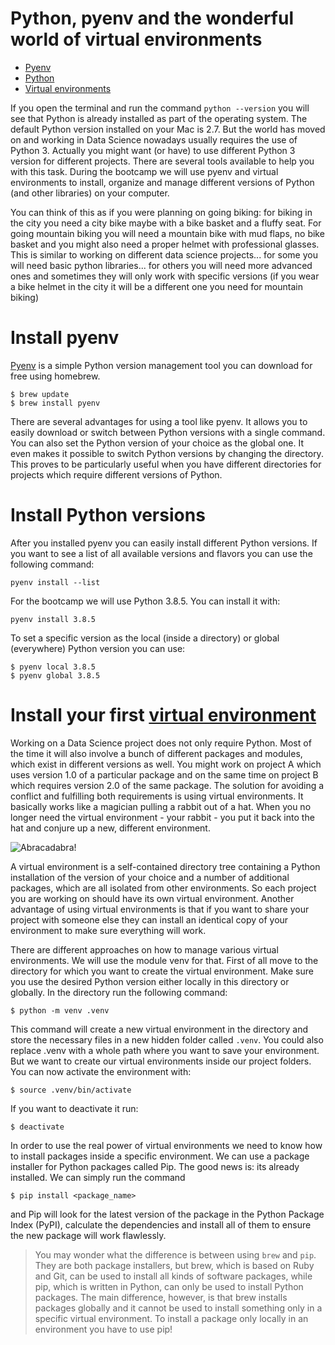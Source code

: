 # Python, pyenv and the wonderful world of virtual environments

- [Pyenv](#install-pyenv)
- [Python](#install-python-versions)
- [Virtual environments](#install-your-first-virtual-environment)


If you open the terminal and run the command `python --version` you will see that Python is already installed as part of the operating system. The default Python version installed on your Mac is 2.7. 
But the world has moved on and working in Data Science nowadays usually requires the use of Python 3. 
Actually you might want (or have) to use different Python 3 version for different projects. There are several tools available to help you with this task. During the bootcamp we will use pyenv and virtual environments to install, organize and manage different versions of Python (and other libraries) on your computer.

You can think of this as if you were planning on going biking: for biking in the city you need a city bike maybe with a bike basket and a fluffy seat. For going mountain biking you will need a mountain bike with mud flaps, no bike basket and you might also need a proper helmet with professional glasses. This is similar to working on different data science projects... for some you will need basic python libraries... for others you will need more advanced ones and sometimes they will only work with specific versions (if you wear a bike helmet in the city it will be a different one you need for mountain biking)


# Install pyenv

[Pyenv](https://github.com/pyenv/pyenv) is a simple Python version management tool you can download for free using homebrew. 

```
$ brew update
$ brew install pyenv
```


There are several advantages for using a tool like pyenv. It allows you to easily download or switch between Python versions with a single command. You can also set the Python version of your choice as the global one. 
It even makes it possible to switch Python versions by changing the directory. This proves to be particularly useful when you have different directories for projects which require different versions of Python. 

# Install Python versions

After you installed pyenv you can easily install different Python versions. If you want to see a list of all available versions and flavors you can use the following command:

```
pyenv install --list
```

For the bootcamp we will use Python 3.8.5. You can install it with:

```
pyenv install 3.8.5     
```

To set a specific version as the local (inside a directory) or global (everywhere) Python version you can use:

```
$ pyenv local 3.8.5
$ pyenv global 3.8.5
```


# Install your first [virtual environment](https://docs.python.org/3/tutorial/venv.html)

Working on a Data Science project does not only require Python. Most of the time it will also involve a bunch of different packages and modules, which exist in different versions as well. You might work on project A which uses version 1.0 of a particular package and on the same time on project B which requires version 2.0 of the same package. The solution for avoiding a conflict and fulfilling both requirements is using virtual environments. It basically works like a magician pulling a rabbit out of a hat. When you no longer need the virtual environment - your rabbit - you put it back into the hat and conjure up a new, different environment.

![Abracadabra!](https://media4.giphy.com/media/l41lPv1RcGVE1q5mo/giphy.gif)


A virtual environment is a self-contained directory tree containing a Python installation of the version of your choice and a number of additional packages, which are all isolated from other environments. So each project you are working on should have its own virtual environment. Another advantage of using virtual environments is that if you want to share your project with someone else they can install an identical copy of your environment to make sure everything will work.   


There are different approaches on how to manage various virtual environments. We will use the module venv for that. First of all move to the directory for which you want to create the virtual environment. Make sure you use the desired Python version either locally in this directory or globally. In the directory run the following command:

```
$ python -m venv .venv
```

This command will create a new virtual environment in the directory and store the necessary files in a new hidden folder called `.venv`. You could also replace .venv with a whole path where you want to save your environment. But we want to create our virtual environments inside our project folders. 
You can now activate the environment with: 

```
$ source .venv/bin/activate
```

If you want to deactivate it run:

```
$ deactivate
```

In order to use the real power of virtual environments we need to know how to install packages inside a specific environment. We can use a package installer for Python packages called Pip. The good news is: its already installed. We can simply run the command 

```
$ pip install <package_name>
```

and Pip will look for the latest version of the package in the Python Package Index (PyPI), calculate the dependencies and install all of them to ensure the new package will work flawlessly.

> You may wonder what the difference is between using `brew` and `pip`. They are both package installers, but brew, which is based on Ruby and Git, can be used to install all kinds of software packages, while pip, which is written in Python, can only be used to install Python packages. The main difference, however, is that brew installs packages globally and it cannot be used to install something only in a specific virtual environment. To install a package only locally in an environment you have to use pip!